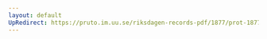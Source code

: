 ```yaml
---
layout: default
UpRedirect: https://pruto.im.uu.se/riksdagen-records-pdf/1877/prot-1877--ak--002.pdf
---
```

